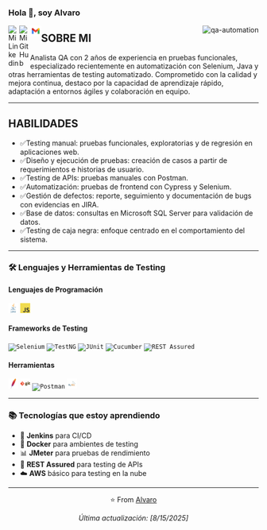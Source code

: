 <h3 title="hehehe"> Hola 👋, soy Alvaro </h3>

<p><img align="right" src="https://github.com/Adam-pw/Adam-pw/blob/main/animation_500_kxa883sd.gif" alt="qa-automation" /></p>

<a href="https://www.linkedin.com/in/csilvaign/">
  <img align="left" alt="Mi Linkedin" width="22px" src="https://raw.githubusercontent.com/rahuldkjain/github-profile-readme-generator/master/src/images/icons/Social/linked-in-alt.svg" />
</a>
<a href="https://github.com/csilvaignacio">
  <img align="left" alt="Mi GitHub" width="22px" src="https://raw.githubusercontent.com/rahuldkjain/github-profile-readme-generator/master/src/images/icons/Social/github.svg" />
</a>
<a href="mailto:csilvaignacio1@gmail.com">
  <img align="left" alt="Mi Email" width="22px" src="https://raw.githubusercontent.com/edent/SuperTinyIcons/master/images/svg/gmail.svg" />
</a>

<h2>SOBRE MI</h2>

Analista QA con 2 años de experiencia en pruebas funcionales, especializado recientemente en automatización con Selenium, Java y otras herramientas de testing automatizado. Comprometido con la calidad y mejora continua, destaco por la capacidad de aprendizaje rápido, adaptación a entornos ágiles y colaboración en equipo.

---
<h2>HABILIDADES</h2>

- ✅Testing manual: pruebas funcionales, exploratorias y de regresión en aplicaciones web.
- ✅Diseño y ejecución de pruebas: creación de casos a partir de requerimientos e historias de usuario.
- ✅Testing de APIs: pruebas manuales con Postman.
- ✅Automatización: pruebas de frontend con Cypress y Selenium.
- ✅Gestión de defectos: reporte, seguimiento y documentación de bugs con evidencias en JIRA.
- ✅Base de datos: consultas en Microsoft SQL Server para validación de datos.
- ✅Testing de caja negra: enfoque centrado en el comportamiento del sistema.

---

### **🛠️ Lenguajes y Herramientas de Testing**

#### **Lenguajes de Programación**
<p>
  <code><img height="20" src="https://raw.githubusercontent.com/github/explore/80688e429a7d4ef2fca1e82350fe8e3517d3494d/topics/java/java.png" alt="Java"></code>
  <code><img height="20" src="https://raw.githubusercontent.com/github/explore/80688e429a7d4ef2fca1e82350fe8e3517d3494d/topics/javascript/javascript.png" alt="JavaScript"></code>
</p>

#### **Frameworks de Testing**
<p>
  <code><img height="20" src="https://www.selenium.dev/images/selenium_logo_square_green.png" alt="Selenium"></code>
  <code><img height="20" src="https://avatars.githubusercontent.com/u/12528662?s=20&v=4" alt="TestNG"></code>
  <code><img height="20" src="https://avatars.githubusercontent.com/u/320565?s=20&v=4" alt="JUnit"></code>
  <code><img height="20" src="https://avatars.githubusercontent.com/u/320565?s=20&v=4" alt="Cucumber"></code>
  <code><img height="20" src="https://rest-assured.io/img/logo-transparent.png" alt="REST Assured"></code>
</p>

#### **Herramientas**
<p>
  <code><img height="20" src="https://raw.githubusercontent.com/github/explore/80688e429a7d4ef2fca1e82350fe8e3517d3494d/topics/maven/maven.png" alt="Maven"></code>
  <code><img height="20" src="https://raw.githubusercontent.com/github/explore/80688e429a7d4ef2fca1e82350fe8e3517d3494d/topics/git/git.png" alt="Git"></code>
  <code><img height="20" src="https://www.vectorlogo.zone/logos/getpostman/getpostman-icon.svg" alt="Postman"></code>
  <code><img height="20" src="https://raw.githubusercontent.com/github/explore/80688e429a7d4ef2fca1e82350fe8e3517d3494d/topics/mysql/mysql.png" alt="SQL"></code>
</p>

---

### **📚 Tecnologías que estoy aprendiendo**

- 🔧 **Jenkins** para CI/CD
- 🐳 **Docker** para ambientes de testing
- 📊 **JMeter** para pruebas de rendimiento
- 🔄 **REST Assured** para testing de APIs
- ☁️ **AWS** básico para testing en la nube

---

<p align="center">
  ⭐️ From <a href="https://github.com/csilvaignacio">Alvaro</a>
</p>

<p align="center">
  <i>Última actualización: [8/15/2025]</i>
</p>
